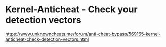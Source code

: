 # Kernel-Anticheat - Check your detection vectors
https://www.unknowncheats.me/forum/anti-cheat-bypass/569165-kernel-anticheat-check-detection-vectors.html
